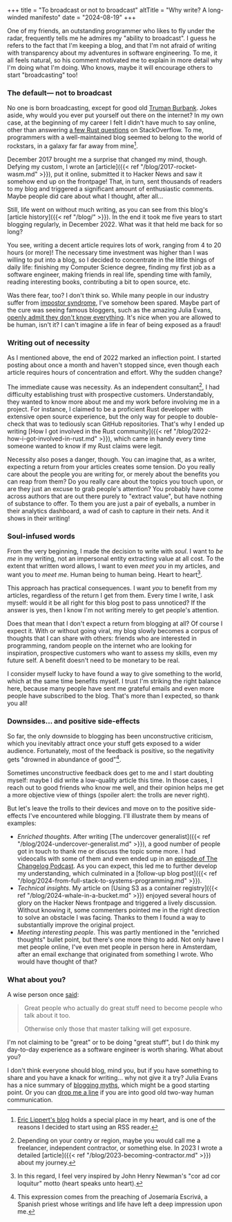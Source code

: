 +++
title = "To broadcast or not to broadcast"
altTitle = "Why write? A long-winded manifesto"
date = "2024-08-19"
+++

One of my friends, an outstanding programmer who likes to fly under the radar, frequently tells me he admires my "ability to broadcast". I guess he refers to the fact that I'm keeping a blog, and that I'm not afraid of writing with transparency about my adventures in software engineering. To me, it all feels natural, so his comment motivated me to explain in more detail why I'm doing what I'm doing. Who knows, maybe it will encourage others to start "broadcasting" too!

### The default— not to broadcast

No one is born broadcasting, except for good old [Truman Burbank](https://www.imdb.com/title/tt0120382/). Jokes aside, why would you ever put yourself out there on the internet? In my own case, at the beginning of my career I felt I didn't have much to say online, other than answering [a few Rust questions](https://stackoverflow.com/users/2110623/aochagavia?tab=answers&sort=votes) on StackOverflow. To me, programmers with a well-maintained blog seemed to belong to the world of rockstars, in a galaxy far far away from mine[^1].

December 2017 brought me a surprise that changed my mind, though. Defying my custom, I wrote an [article]({{< ref "/blog/2017-rocket-wasm.md" >}}), put it online, submitted it to Hacker News and saw it somehow end up on the frontpage! That, in turn, sent thousands of readers to my blog and triggered a significant amount of enthusiastic comments. Maybe people did care about what I thought, after all...

Still, life went on without much writing, as you can see from this blog's [article history]({{< ref "/blog/" >}}). In the end it took me five years to start blogging regularly, in December 2022. What was it that held me back for so long?

You see, writing a decent article requires lots of work, ranging from 4 to 20 hours (or more)! The necessary time investment was higher than I was willing to put into a blog, so I decided to concentrate in the little things of daily life: finishing my Computer Science degree, finding my first job as a software engineer, making friends in real life, spending time with family, reading interesting books, contributing a bit to open source, etc.

Was there fear, too? I don't think so. While many people in our industry suffer from [impostor syndrome](https://en.wikipedia.org/wiki/Impostor_syndrome), I've somehow been spared. Maybe part of the cure was seeing famous bloggers, such as the amazing Julia Evans, [openly admit they don't know everything](https://jvns.ca/blog/2017/03/20/blogging-principles/). It's nice when you are allowed to be human, isn't it? I can't imagine a life in fear of being exposed as a fraud!

### Writing out of necessity

As I mentioned above, the end of 2022 marked an inflection point. I started posting about once a month and haven't stopped since, even though each article requires hours of concentration and effort. Why the sudden change?

The immediate cause was necessity. As an independent consultant[^2], I had difficulty establishing trust with prospective customers. Understandably, they wanted to know more about me and my work before involving me in a project. For instance, I claimed to be a proficient Rust developer with extensive open source experience, but the only way for people to double-check that was to tediously scan GitHub repositories. That's why I ended up writing [How I got involved in the Rust community]({{< ref "/blog/2022-how-i-got-involved-in-rust.md" >}}), which came in handy every time someone wanted to know if my Rust claims were legit.

Necessity also poses a danger, though. You can imagine that, as a writer, expecting a return from your articles creates some tension. Do you really care about the people you are writing for, or merely about the benefits you can reap from them? Do you really care about the topics you touch upon, or are they just an excuse to grab people's attention? You probably have come across authors that are out there purely to "extract value", but have nothing of substance to offer. To them you are just a pair of eyeballs, a number in their analytics dashboard, a wad of cash to capture in their nets. And it shows in their writing!

### Soul-infused words

From the very beginning, I made the decision to write with _soul_. I want to _be me_ in my writing, not an impersonal entity extracting value at all cost. To the extent that written word allows, I want to even _meet you_ in my articles, and want you to _meet me_. Human being to human being. Heart to heart[^3].

This approach has practical consequences. I want _you_ to benefit from my articles, regardless of the return I get from them. Every time I write, I ask myself: would it be all right for this blog post to pass unnoticed? If the answer is yes, then I know I'm not writing merely to get people's attention.

Does that mean that I don't expect a return from blogging at all? Of course I expect it. With or without going viral, my blog slowly becomes a corpus of thoughts that I can share with others: friends who are interested in programming, random people on the internet who are looking for inspiration, prospective customers who want to assess my skills, even my future self. A benefit doesn't need to be monetary to be real.

I consider myself lucky to have found a way to give something to the world, which at the same time benefits myself. I trust I'm striking the right balance here, because many people have sent me grateful emails and even more people have subscribed to the blog. That's more than I expected, so thank you all!

### Downsides... and positive side-effects

So far, the only downside to blogging has been unconstructive criticism, which you inevitably attract once your stuff gets exposed to a wider audience. Fortunately, most of the feedback is positive, so the negativity gets "drowned in abundance of good"[^4].

Sometimes unconstructive feedback does get to me and I start doubting myself: maybe I did write a low-quality article this time. In those cases, I reach out to good friends who know me well, and their opinion helps me get a more objective view of things (spoiler alert: the trolls are never right).

But let's leave the trolls to their devices and move on to the positive side-effects I've encountered while blogging. I'll illustrate them by means of examples:

- _Enriched thoughts_. After writing [The undercover generalist]({{< ref "/blog/2024-undercover-generalist.md" >}}), a good number of people got in touch to thank me or discuss the topic some more. I had videocalls with some of them and even ended up in an [episode of The Changelog Podcast](https://changelog.com/friends/37). As you can expect, this led me to further develop my understanding, which culminated in a [follow-up blog post]({{< ref "/blog/2024-from-full-stack-to-systems-programming.md" >}}).
- _Technical insights_. My article on [Using S3 as a container registry]({{< ref "/blog/2024-whale-in-a-bucket.md" >}}) enjoyed several hours of glory on the Hacker News frontpage and triggered a lively discussion. Without knowing it, some commenters pointed me in the right direction to solve an obstacle I was facing. Thanks to them I found a way to substantially improve the original project.
- _Meeting interesting people_. This was partly mentioned in the "enriched thoughts" bullet point, but there's one more thing to add. Not only have I met people online, I've even met people in person here in Amsterdam, after an email exchange that originated from something I wrote. Who would have thought of that?

### What about you?

A wise person once [said](https://news.ycombinator.com/item?id=39334759):

> Great people who actually do great stuff need to become people who talk about it too.
>
> Otherwise only those that master talking will get exposure.

I'm not claiming to be "great" or to be doing "great stuff", but I do think my day-to-day experience as a software engineer is worth sharing. What about you?

I don't think everyone should blog, mind you, but if you have something to share and you have a knack for writing... why not give it a try? Julia Evans has a nice summary of [blogging myths](https://jvns.ca/blog/2023/06/05/some-blogging-myths/), which might be a good starting point. Or you can <a href="&#109;&#97;&#105;&#108;&#116;&#111;&#58;&#97;&#100;&#111;&#108;&#102;&#111;&#64;&#111;&#99;&#104;&#97;&#103;&#97;&#118;&#105;&#97;&#46;&#110;&#108;">drop me a line</a> if you are into good old two-way human communication.

[^1]: [Eric Lippert's blog](https://ericlippert.com/) holds a special place in my heart, and is one of the reasons I decided to start using an RSS reader.
[^2]: Depending on your contry or region, maybe you would call me a freelancer, independent contractor, or something else. In 2023 I wrote a detailed [article]({{< ref "/blog/2023-becoming-contractor.md" >}}) about my journey.
[^3]: In this regard, I feel very inspired by John Henry Newman's "cor ad cor loquitur" motto (heart speaks unto heart).
[^4]: This expression comes from the preaching of Josemaría Escrivá, a Spanish priest whose writings and life have left a deep impression upon me.